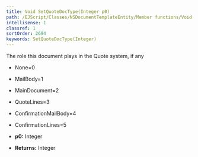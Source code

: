 ```yaml
---
title: Void SetQuoteDocType(Integer p0)
path: /EJScript/Classes/NSDocumentTemplateEntity/Member functions/Void SetQuoteDocType(Integer p_0)
intellisense: 1
classref: 1
sortOrder: 2694
keywords: SetQuoteDocType(Integer)
---
```


The role this document plays in the Quote system, if any

* None=0
* MailBody=1
* MainDocument=2
* QuoteLines=3
* ConfirmationMailBody=4
* ConfirmationLines=5

* **p0:** Integer
* **Returns:** Integer
